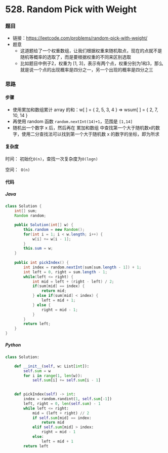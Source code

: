 # 528. Random Pick with Weight

### 题目

- 链接：https://leetcode.com/problems/random-pick-with-weight/
- 题意
  - 这道题给了一个权重数组，让我们根据权重来随机取点，现在的点就不是随机等概率的选取了，而是要根据权重的不同来区别选取
  - 比如题目中例子2，权重为 [1, 3]，表示有两个点，权重分别为1和3，那么就是说一个点的出现概率是四分之一，另一个出现的概率是四分之三



### 思路

#### 步骤

- 使用累加和数组累计 array 的和：w[ ] = { 2, 5, 3, 4 } => wsum[ ] = { 2, 7, 10, 14 }
- 再使用 random 函数 ```random.nextInt(14)+1```，范围是 ```[1,14]```
- 随机出一个数字 x 后，然后再在 累加和数组 中查找第一个大于随机数x的数字，使用二分查找法可以找到第一个大于随机数 x 的数字的坐标，即为所求



#### 复杂度

时间： 初始化`O(n)`，查找一次复杂度为```O(logn)```

空间：` O(n)`



#### 代码

##### Java

```java
class Solution {
    int[] sum;
    Random random;

    public Solution(int[] w) {
        this.random = new Random();
        for(int i = 1; i < w.length; i++) {
            w[i] += w[i - 1];
        }
        this.sum = w;
    }
    
    public int pickIndex() {
        int index = random.nextInt(sum[sum.length - 1]) + 1;
        int left = 0, right = sum.length - 1;
        while(left <= right) {
            int mid = left + (right - left) / 2;
            if(sum[mid] == index) {
                return mid;
            } else if(sum[mid] < index) {
                left = mid + 1;
            } else {
                right = mid - 1;
            }
        }
        return left;
    }
}
```



##### Python

```python
class Solution:

    def __init__(self, w: List[int]):
        self.sum = w
        for i in range(1, len(w)):
            self.sum[i] += self.sum[i - 1]
        

    def pickIndex(self) -> int:
        index = random.randint(1, self.sum[-1])
        left, right = 0, len(self.sum) - 1
        while left <= right:
            mid = (left + right) // 2
            if self.sum[mid] == index:
                return mid
            elif self.sum[mid] > index:
                right = mid - 1
            else:
                left = mid + 1
        return left
```